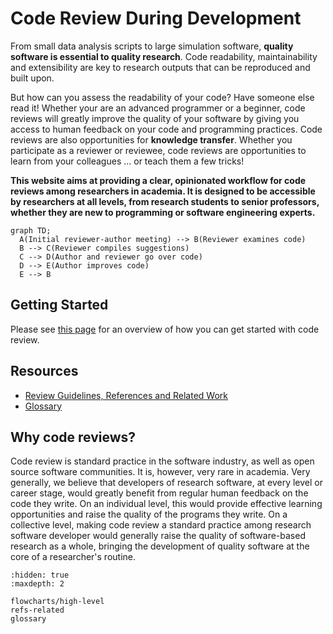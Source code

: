 # Code Review During Development

From small data analysis scripts to large simulation software, **quality
software is essential to quality research**. Code readability,
maintainability and extensibility are key to research outputs that
can be reproduced and built upon.

But how can you assess the readability of your code? Have someone else
read it!  Whether your are an advanced programmer or a beginner, code
reviews will greatly improve the quality of your software by giving
you access to human feedback on your code and programming
practices. Code reviews are also opportunities for **knowledge
transfer**. Whether you participate as a reviewer or reviewee, code
reviews are opportunities to learn from your colleagues ... or teach
them a few tricks!

**This website aims at providing a clear, opinionated workflow
for code reviews among researchers in academia. It is designed to be
accessible by researchers at all levels, from research students to
senior professors, whether they are new to programming or software
engineering experts.**

```{mermaid}
graph TD;
  A(Initial reviewer-author meeting) --> B(Reviewer examines code)
  B --> C(Reviewer compiles suggestions)
  C --> D(Author and reviewer go over code)
  D --> E(Author improves code)
  E --> B
```

## Getting Started
Please see [this page](flowcharts/high-level)
for an overview of how you can get started with code review.

## Resources
* [Review Guidelines, References and Related Work](refs-related)
* [Glossary](glossary)

## Why code reviews?

Code review is standard practice in the software industry, as well as
open source software communities. It is, however, very rare in
academia.  Very generally, we believe that developers of research
software, at every level or career stage, would greatly benefit from
regular human feedback on the code they write. On an individual level,
this would provide effective learning opportunities and raise the
quality of the programs they write. On a collective level, making code
review a standard practice among research software developer would
generally raise the quality of software-based research as a whole,
bringing the development of quality software at the core of a
researcher's routine.

```{toctree}
:hidden: true
:maxdepth: 2

flowcharts/high-level
refs-related
glossary
```
